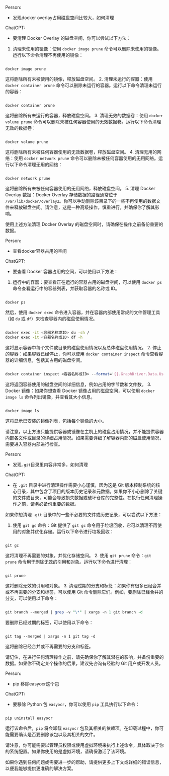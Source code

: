 
Person: 
- 发现docker overlay占用磁盘空间比较大，如何清理

ChatGPT: 
- 要清理 Docker Overlay 的磁盘空间，你可以尝试以下方法： 
1. 清理未使用的镜像：使用 `docker image prune` 命令可以删除未使用的镜像。运行以下命令清理不再使用的镜像：

```arduino

docker image prune
```



这将删除所有未被使用的镜像，释放磁盘空间。 
2. 清理未运行的容器：使用 `docker container prune` 命令可以删除未运行的容器。运行以下命令清理未运行的容器：

```

docker container prune
```



这将删除所有未运行的容器，释放磁盘空间。 
3. 清理无效的数据卷：使用 `docker volume prune` 命令可以删除未被任何容器使用的无效数据卷。运行以下命令清理无效的数据卷：

```

docker volume prune
```



这将删除所有未被任何容器使用的无效数据卷，释放磁盘空间。 
4. 清理无用的网络：使用 `docker network prune` 命令可以删除未被任何容器使用的无用网络。运行以下命令清理无用的网络：

```

docker network prune
```



这将删除所有未被任何容器使用的无用网络，释放磁盘空间。 
5. 清理 Docker Overlay 数据：Docker Overlay 存储数据的路径通常位于 `/var/lib/docker/overlay2`。你可以手动删除该目录下的一些不再使用的数据文件来释放磁盘空间。请注意，这是一种高级操作，慎重进行，并确保你了解其影响。

使用上述方法清理 Docker Overlay 的磁盘空间时，请确保在操作之前备份重要的数据。

Person: 
- 查看docker容器占用的空间

ChatGPT: 
- 要查看 Docker 容器占用的空间，可以使用以下方法： 
1. 运行中的容器：要查看正在运行的容器占用的磁盘空间，可以使用 `docker ps` 命令查看运行中的容器列表，并获取容器的名称或 ID。

```

docker ps
```



然后，使用 `docker exec` 命令进入容器，并在容器内部使用常规的文件管理工具（如 `du` 或 `df`）来检查容器内的磁盘使用情况。

```bash

docker exec -it <容器名称或ID> du -sh /
docker exec -it <容器名称或ID> df -h
```



这将显示容器中每个文件或目录的磁盘使用情况以及总体磁盘使用情况。 
2. 停止的容器：如果容器已经停止，你可以使用 `docker container inspect` 命令查看容器的详细信息，包括其占用的磁盘空间。

```perl

docker container inspect <容器名称或ID> --format='{{.GraphDriver.Data.Usage}}'
```



这将返回容器使用的磁盘空间的详细信息，例如占用的字节数和文件数。 
3. Docker 镜像：如果你想查看 Docker 镜像占用的磁盘空间，可以使用 `docker image ls` 命令列出镜像，并查看其大小信息。

```arduino

docker image ls
```



这将显示已安装的镜像列表，包括每个镜像的大小。

请注意，以上方法只能提供容器或镜像在主机上的磁盘占用情况，并不能提供容器内部各文件或目录的详细占用情况。如果需要详细了解容器内部的磁盘使用情况，需要进入容器内部进行检查。

Person: 
- 发现`.git`目录里内容非常多，如何清理

ChatGPT: 
- 在 `.git` 目录中进行清理操作需要小心谨慎，因为这是 Git 版本控制系统的核心目录，其中包含了项目的版本历史记录和元数据。如果你不小心删除了关键的文件或目录，可能会导致损失数据或破坏仓库的完整性。在执行任何清理操作之前，请务必备份重要的数据。

如果你想清理 `.git` 目录中的一些不必要的文件或历史记录，可以尝试以下方法： 
1. 使用 `git gc` 命令：Git 提供了 `git gc` 命令用于垃圾回收，它可以清理不再使用的对象并优化存储。运行以下命令进行垃圾回收：

```

git gc
```



这将清理不再需要的对象，并优化存储空间。 
2. 使用 `git prune` 命令：`git prune` 命令用于删除无效的引用和对象。运行以下命令进行清理：

```

git prune
```



这将删除无效的引用和对象。 
3. 清理过期的分支和标签：如果你有很多已经合并或不再需要的分支和标签，可以使用 Git 命令删除它们。例如，要删除已经合并的分支，可以使用以下命令：

```perl

git branch --merged | grep -v "\*" | xargs -n 1 git branch -d
```



要删除已经过期的标签，可以使用以下命令：

```css

git tag --merged | xargs -n 1 git tag -d
```



这将删除已经合并或不再需要的分支和标签。

请记住，在进行任何清理操作之前，请先确保你了解其潜在的影响，并备份重要的数据。如果你不确定某个操作的后果，建议先咨询有经验的 Git 用户或开发人员。

Person: 
- pip 移除easyocr这个包

ChatGPT: 
- 要移除 Python 包 `easyocr`，你可以使用 `pip` 工具执行以下命令：

```

pip uninstall easyocr
```



运行该命令后，`pip` 将会卸载 `easyocr` 包及其相关的依赖项。在卸载过程中，你可能需要确认是否要删除该包以及其相关的文件。

请注意，你可能需要以管理员权限或使用虚拟环境来执行上述命令，具体取决于你的系统配置。如果你使用的是虚拟环境，请确保激活了该环境。

如果你遇到任何问题或需要进一步的帮助，请提供更多上下文或详细的错误信息，以便我能够提供更准确的解决方案。
